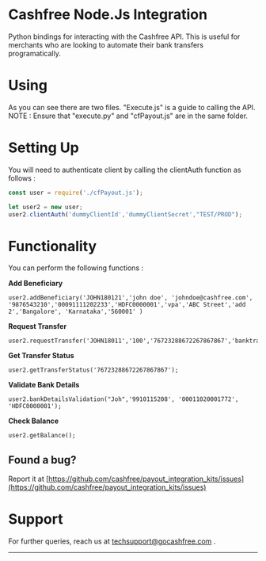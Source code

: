 #  Cashfree Node.Js Integration 

Python bindings for interacting with the Cashfree API. This is useful for merchants who are looking to automate their bank transfers programatically. 

# Using 

As you can see there are two files. "Execute.js" is a guide to calling the API.
NOTE : Ensure that "execute.py" and "cfPayout.js" are in the same folder.

# Setting Up

You will need to authenticate client by calling the clientAuth function as follows : 

```node.js
const user = require('./cfPayout.js');

let user2 = new user;
user2.clientAuth('dummyClientId','dummyClientSecret',"TEST/PROD");

```

# Functionality

You can perform the following functions : 

**Add Beneficiary**
```
user2.addBeneficiary('JOHN180121','john doe', 'johndoe@cashfree.com', '9876543210','00091111202233','HDFC0000001','vpa','ABC Street','add 2','Bangalore', 'Karnataka','560001' )
```

**Request Transfer**
```
user2.requestTransfer('JOHN18011','100','76723288672267867867','banktransfer','optional');
```
**Get Transfer Status**

```
user2.getTransferStatus('76723288672267867867');
```
**Validate Bank Details**

```
user2.bankDetailsValidation("Joh",'9910115208', '00011020001772', 'HDFC0000001');
```

**Check Balance**

```
user2.getBalance();

```

## Found a bug?

Report it at [https://github.com/cashfree/payout_integration_kits/issues](https://github.com/cashfree/payout_integration_kits/issues)

# Support

For further queries, reach us at techsupport@gocashfree.com .

********************************************************************************** 





